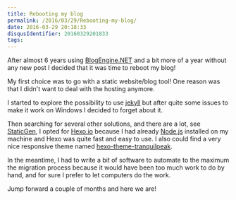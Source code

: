 ```yaml
---
title: Rebooting my blog
permalink: /2016/03/29/Rebooting-my-blog/
date: 2016-03-29 20:18:33
disqusIdentifier: 20160329201833
tags:
---
```

After almost 6 years using [BlogEngine.NET](http://dotnetblogengine.net/) and a bit more of a year without any new post I decided that it was time to reboot my blog!
<!-- more -->
My first choice was to go with a static website/blog tool! One reason was that I didn't want to deal with the hosting anymore.

I started to explore the possibility to use [jekyll](https://jekyllrb.com/) but after quite some issues to make it work on Windows I decided to forget about it.

Then searching for several other solutions, and there are a lot, see [StaticGen](https://www.staticgen.com/), I opted for [Hexo.io](https://hexo.io/) because I had already [Node.js](https://nodejs.org/en/) installed on my machine and Hexo was quite fast and easy to use. I also could find a very nice responsive theme named [hexo-theme-tranquilpeak](https://github.com/LouisBarranqueiro/hexo-theme-tranquilpeak).

In the meantime, I had to write a bit of software to automate to the maximum the migration process because it would have been too much work to do by hand, and for sure I prefer to let computers do the work.

Jump forward a couple of months and here we are!
